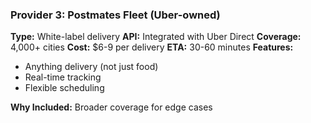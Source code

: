### Provider 3: Postmates Fleet (Uber-owned)

**Type:** White-label delivery
**API:** Integrated with Uber Direct
**Coverage:** 4,000+ cities
**Cost:** $6-9 per delivery
**ETA:** 30-60 minutes
**Features:**

- Anything delivery (not just food)
- Real-time tracking
- Flexible scheduling

**Why Included:** Broader coverage for edge cases
